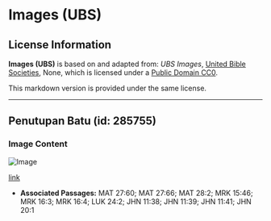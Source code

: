 # Images (UBS)

## License Information

**Images (UBS)** is based on and adapted from: _UBS Images_, [United Bible Societies](https://unitedbiblesocieties.org/), None, which is licensed under a [Public Domain CC0](https://creativecommons.org/public-domain/cc0/).

This markdown version is provided under the same license.



--------------------------------

## Penutupan Batu (id: 285755)

### Image Content

![Image](https://cdn.aquifer.bible/aquifer-content/resources/Media/WEB-0468_stone_closure.jpg)

[link](https://cdn.aquifer.bible/aquifer-content/resources/Media/WEB-0468_stone_closure.jpg)

* **Associated Passages:** MAT 27:60; MAT 27:66; MAT 28:2; MRK 15:46; MRK 16:3; MRK 16:4; LUK 24:2; JHN 11:38; JHN 11:39; JHN 11:41; JHN 20:1

